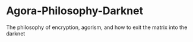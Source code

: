 # Agora-Philosophy-Darknet
The philosophy of encryption, agorism, and how to exit the matrix into the darknet
